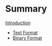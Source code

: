 # Summary

[Introduction](README.md)

- [Text Format](text-format.md)
- [Binary Format](binary-format.md)
